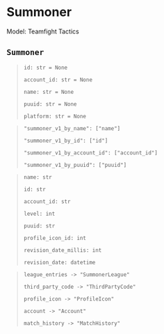 # Summoner
Model: Teamfight Tactics

## `Summoner` <Badge text="Pyot Core" vertical="middle"/> <Badge text="GET" vertical="middle"/>
>`id: str = None` <Badge text="param" type="warning" vertical="middle"/>
>
>`account_id: str = None` <Badge text="param" type="warning" vertical="middle"/>
>
>`name: str = None` <Badge text="param" type="warning" vertical="middle"/>
>
>`puuid: str = None` <Badge text="param" type="warning" vertical="middle"/>
>
>`platform: str = None` <Badge text="param" type="warning" vertical="middle"/>

>`"summoner_v1_by_name": ["name"]` <Badge text="endpoint" type="error" vertical="middle"/>
>
>`"summoner_v1_by_id": ["id"]` <Badge text="endpoint" type="error" vertical="middle"/>
>
>`"summoner_v1_by_account_id": ["account_id"]` <Badge text="endpoint" type="error" vertical="middle"/>
>
>`"summoner_v1_by_puuid": ["puuid"]` <Badge text="endpoint" type="error" vertical="middle"/>

>`name: str`
>
>`id: str`
>
>`account_id: str`
>
>`level: int`
>
>`puuid: str`
>
>`profile_icon_id: int`
>
>`revision_date_millis: int`
>
>`revision_date: datetime`

>`league_entries -> "SummonerLeague"` <Badge text="bridge" type="error" vertical="middle"/>
>
>`third_party_code -> "ThirdPartyCode"` <Badge text="bridge" type="error" vertical="middle"/>
>
>`profile_icon -> "ProfileIcon"` <Badge text="bridge" type="error" vertical="middle"/>
>
>`account -> "Account"` <Badge text="bridge" type="error" vertical="middle"/>
>
>`match_history -> "MatchHistory"` <Badge text="bridge" type="error" vertical="middle"/>